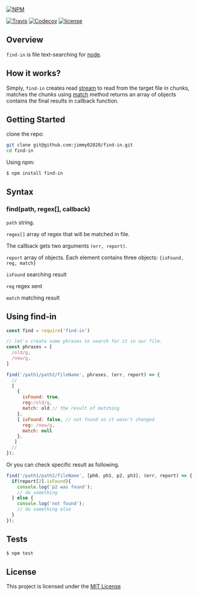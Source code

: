[![NPM](https://nodei.co/npm/find-in.png?downloads=true&downloadRank=true&stars=true)](https://nodei.co/npm/find-in/)

[![Travis](https://img.shields.io/travis/rust-lang/rust.svg)](https://travis-ci.org/Jimmy02020/find-in)
[![Codecov](https://img.shields.io/codecov/c/github/codecov/example-python.svg)](https://codecov.io/gh/Jimmy02020/find-in)
[![license](https://img.shields.io/github/license/mashape/apistatus.svg)](https://github.com/Jimmy02020/find-in/blob/master/LICENSE)

Overview
--------
``find-in`` is file text-searching for [node](https://nodejs.org/en/).

How it works?
--------

Simply, ``find-in`` creates read [stream](https://nodejs.org/api/stream.html) to read from the target file in chunks, matches the chunks using [match](https://developer.mozilla.org/en/docs/Web/JavaScript/Reference/Global_Objects/String/match) method returns an array of objects contains the final results in callback function.

Getting Started
---------------

clone the repo:
```sh
git clone git@github.com:jimmy02020/find-in.git
cd find-in
```

Using npm:
```sh
$ npm install find-in
```

Syntax
-------

### find(path, regex[], callback)

``path`` string.

``regex[]`` array of regex that will be matched in file.

The callback gets two arguments ``(err, report)``.

``report`` array of objects. Each element contains three objects: ``{isFound, reg, match}``

 ``isFound`` searching result

``reg`` regex sent

 ``match`` matching result


Using find-in
----------

```javascript
const find = require('find-in')

// let's create some phrases to search for it in our file.
const phrases = [
  /old/g,
  /new/g,
]

find('/path1/path2/fileName', phrases, (err, report) => {
  //
  [
    {
      isFound: true,
      reg:/old/g,
      match: old // the result of matching
    },
    { isFound: false, // not found so it wasn't changed
      reg: /new/g,
      match: null
    },
   ]
  //
});
```
Or you can check specific result as following.

```javascript
find('/path1/path2/fileName', [ph0, ph1, p2, ph3], (err, report) => {
  if(report[2].isFound){
    console.log('p2 was found');
    // do something
  } else {
    console.log('not found');
    // do something else
  }
});
```


Tests
-----

```sh
$ npm test
```

License
-------

This project is licensed under the [MIT License](https://github.com/Jimmy02020/find-in/blob/master/LICENSE)
